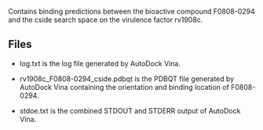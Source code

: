 Contains binding predictions between the bioactive compound F0808-0294 and the cside search space on the virulence factor rv1908c.

## Files

- log.txt is the log file generated by AutoDock Vina.

- rv1908c_F0808-0294_cside.pdbqt is the PDBQT file generated by AutoDock Vina containing the orientation and binding location of F0808-0294.

- stdoe.txt is the combined STDOUT and STDERR output of AutoDock Vina.


